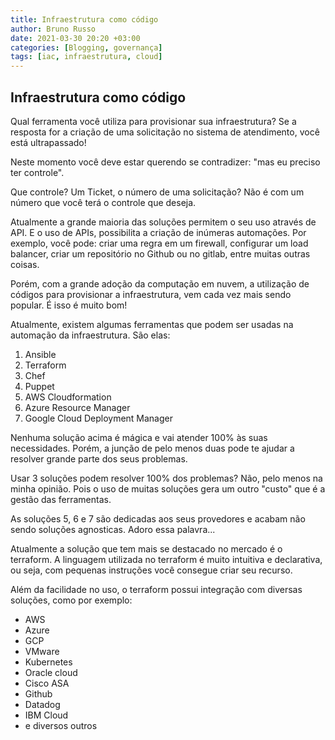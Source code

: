 ```yaml
---
title: Infraestrutura como código
author: Bruno Russo
date: 2021-03-30 20:20 +03:00
categories: [Blogging, governança]
tags: [iac, infraestrutura, cloud]
---
```


## Infraestrutura como código

Qual ferramenta você utiliza para provisionar sua infraestrutura? Se a resposta for a criação de uma solicitação no sistema de atendimento, você está ultrapassado!

Neste momento você deve estar querendo se contradizer: "mas eu preciso ter controle".

Que controle? Um Ticket, o número de uma solicitação? Não é com um número que você terá o controle que deseja.

Atualmente a grande maioria das soluções permitem o seu uso através de API. E o uso de APIs, possibilita a criação de inúmeras automações. Por exemplo, você pode: criar uma regra em um firewall, configurar um load balancer, criar um repositório no Github ou no gitlab, entre muitas outras coisas.

Porém, com a grande adoção da computação em nuvem, a utilização de códigos para provisionar a infraestrutura, vem cada vez mais sendo popular. É isso é muito bom!

Atualmente, existem algumas ferramentas que podem ser usadas na automação da infraestrutura. São elas:

1. Ansible
2. Terraform
3. Chef
4. Puppet
5. AWS  Cloudformation
6. Azure Resource Manager
7. Google Cloud Deployment Manager

Nenhuma solução acima é mágica e vai atender 100% às suas necessidades. Porém, a junção de pelo menos duas pode te ajudar a resolver grande parte dos seus problemas.

Usar 3 soluções podem resolver 100% dos problemas? Não, pelo menos na minha opinião. Pois o uso de muitas soluções gera um outro "custo" que é a gestão das ferramentas.

As soluções 5, 6 e 7 são dedicadas aos seus provedores e acabam não sendo soluções agnosticas. Adoro essa palavra...

Atualmente a solução que tem mais se destacado no mercado é o terraform. A linguagem utilizada no terraform é muito intuitiva e declarativa, ou seja, com pequenas instruções você consegue criar seu recurso.

Além da facilidade no uso, o terraform possui integração com diversas soluções, como por exemplo:

- AWS
- Azure
- GCP
- VMware
- Kubernetes
- Oracle cloud
- Cisco ASA
- Github
- Datadog
- IBM Cloud
- e diversos outros
